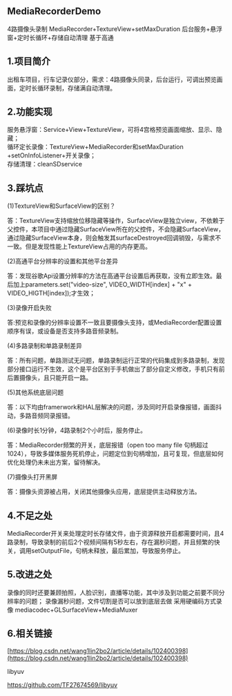 ## MediaRecorderDemo
4路摄像头录制 MediaRecorder+TextureView+setMaxDuration 后台服务+悬浮窗+定时长循环+存储自动清理 基于高通

## 1.项目简介
出租车项目，行车记录仪部分，需求：4路摄像头同录，后台运行，可调出预览画面，定时长循环录制，存储满自动清理。

## 2.功能实现
服务悬浮窗：Service+View+TextureView，可将4宫格预览画面缩放、显示、隐藏；   
循环定长录像：TextureView+MediaRecorder和setMaxDuration +setOnInfoListener+开关录像；    
存储清理：cleanSDservice

## 3.踩坑点
(1)TextureView和SurfaceView的区别？

答：TextureView支持缩放位移隐藏等操作，SurfaceView是独立view，不依赖于父控件，本项目中通过隐藏SurfaceView所在的父控件，不会隐藏SurfaceView，
通过隐藏SurfaceView本身，则会触发其surfaceDestroyed回调销毁，与需求不一致。但是发现性能上TextureView占用的内存更高。

(2)高通平台分辨率的设置和其他平台差异

答：发现谷歌Api设置分辨率的方法在高通平台设置后再获取，没有立即生效。最后加上parameters.set("video-size", VIDEO_WIDTH[index] + "x" + VIDEO_HIGTH[index]);才生效；

(3)录像开启失败

答:预览和录像的分辨率设置不一致且要摄像头支持，或MediaRecorder配置设置顺序有误，或设备是否支持多路音频录制。

(4)多路录制和单路录制差异

答：所有问题，单路测试无问题，单路录制运行正常的代码集成到多路录制，发现部分接口运行不生效，这个是平台区别于手机做出了部分自定义修改，手机只有前后置摄像头，且只能开启一路。

(5)其他系统底层问题

答：以下均由framerwork和HAL层解决的问题，涉及同时开启录像报错，画面抖动，多路音频同录报错。

(6)录像时长1分钟，4路录制2个小时后，服务停止。

答：MediaRecorder频繁的开关，底层报错（open too many file 句柄超过1024），导致多媒体服务死机停止，问题定位到句柄增加，且可复现，但底层如何优化处理仍未未出方案，留待解决。

(7)摄像头打开黑屏

答：摄像头资源被占用，关闭其他摄像头应用，底层提供主动释放方法。

## 4.不足之处
MediaRecorder开关来处理定时长存储文件，由于资源释放开启都需要时间，且4路录制，导致录制的前后2个视频间隔有5秒左右，存在漏秒问题，并且频繁的快关，调用setOutputFile，句柄未释放，最后累加，导致服务停止。

## 5.改进之处
录像的同时还要兼顾拍照，人脸识别，直播等功能，其中涉及到功能之前要不同分辨率的问题；
录像漏秒问题，文件切割是否可以放到底层去做
采用硬编码方式录像 mediacodec+GLSurfaceView+MediaMuxer

## 6.相关链接
[https://blog.csdn.net/wang1lin2bo2/article/details/102400398](https://blog.csdn.net/wang1lin2bo2/article/details/102400398)





libyuv

https://github.com/TF27674569/libyuv